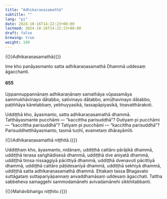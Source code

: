```yaml
---
title: "Adhikaraṇasamathā"
subtitle: ""
lang: "pi"
date: 2024-10-16T14:22:23+08:00
lastmod: 2024-10-16T14:22:23+08:00
draft: false
brewing: true
weight: 109
---
```


{{<subtitle>}}Adhikaraṇasamathā{{</subtitle>}}

Ime kho panāyasmanto satta adhikaraṇasamathā Dhammā uddesaṃ āgacchanti.

#### 655

Uppannuppannānaṃ adhikaraṇānaṃ samathāya vūpasamāya sammukhāvinayo dātabbo, sativinayo dātabbo, amūḷhavinayo dātabbo, paṭiññāya kāretabbaṃ, yebhuyyasikā, tassapāpiyasikā, tiṇavatthārakoti.

Uddiṭṭhā kho, āyasmanto, satta adhikaraṇasamathā dhammā. Tatthāyasmante pucchāmi — “kaccittha parisuddhā”? Dutiyam pi pucchāmi — “kaccittha parisuddhā”? Tatiyam pi pucchāmi — “kaccittha parisuddhā”? Parisuddhetthāyasmanto, tasmā tuṇhī, evametaṃ dhārayāmīti.

{{<eop>}}Adhikaraṇasamathā niṭṭhitā.{{</eop>}}

Uddiṭṭhaṃ kho, āyasmanto, nidānaṃ, uddiṭṭhā cattāro pārājikā dhammā, uddiṭṭhā terasa saṅghādisesā dhammā, uddiṭṭhā dve aniyatā dhammā, uddiṭṭhā tiṃsa nissaggiyā pācittiyā dhammā, uddiṭṭhā dvenavuti pācittiyā dhammā, uddiṭṭhā cattāro pāṭidesanīyā dhammā, uddiṭṭhā sekhiyā dhammā, uddiṭṭhā satta adhikaraṇasamathā dhammā. Ettakaṃ tassa Bhagavato suttāgataṃ suttapariyāpannaṃ anvaddhamāsaṃ uddesaṃ āgacchati. Tattha sabbeheva samaggehi sammodamānehi avivadamānehi sikkhitabbanti.

{{<eop>}}Mahāvibhaṅgo niṭṭhito.{{</eop>}}